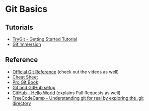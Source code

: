Git Basics
==========

Tutorials
----------

- [TryGit - Getting Started Tutorial](https://try.github.io)
- [Git Immersion](http://gitimmersion.com/)

Reference
----------

- [Official Git Reference](https://git-scm.com/docs) (check out the videos as well)
- [Cheat Sheet](https://services.github.com/on-demand/downloads/github-git-cheat-sheet.pdf)
- [Pro Git Book](https://git-scm.com/book/en/v2)
- [Git and GitHub setup](https://help.github.com/articles/set-up-git)
- [GitHub - Hello World](https://guides.github.com/activities/hello-world/) (explains Pull Requests as well)
- [FreeCodeCamp - Understanding git for real by exploring the .git directory](https://medium.freecodecamp.com/understanding-git-for-real-by-exploring-the-git-directory-1e079c15b807#.g522txqb9)
